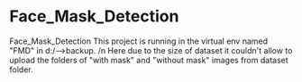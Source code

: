 # Face_Mask_Detection
Face_Mask_Detection
This project is running in the virtual env named "FMD" in d:/-->backup. /n Here due to the size of dataset it couldn't 
allow to upload the folders of "with mask" and "without mask" images from dataset folder.
